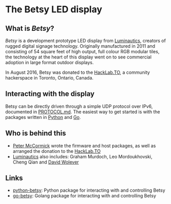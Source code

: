 The Betsy LED display
=====================

## What is _Betsy_?

_Betsy_ is a development prototype LED display from
[Luminautics](http://luminautics.com/), creators of rugged digital signage
technology. Originally manufactured in 2011 and consisting of 54 square feet of
high output, full colour RGB modular tiles, the technology at the heart of this
display went on to see commercial adoption in large format outdoor displays.

In August 2016, Betsy was donated to the [HackLab.TO](https://hacklab.to/), a
community hackerspace in Toronto, Ontario, Canada.

## Interacting with the display

Betsy can be directly driven through a simple UDP protocol over IPv6,
documented in [PROTOCOL.md](PROTOCOL.md). The easiest way to get started is
with the packages written in
[Python](https://github.com/pdmccormick/python-betsy) and
[Go](https://github.com/pdmccormick/go-betsy).

## Who is behind this

 * [Peter McCormick](https://github.com/pdmccormick/) wrote the firmware and host packages, as well as arranged the donation to the [HackLab.TO](https://hacklab.to/)
 * [Luminautics](http://luminautics.com/) also includes: Graham Murdoch, Leo Mordoukhovski, Cheng Qian and [David Wolever](https://github.com/wolever)

## Links

 * [python-betsy](https://github.com/pdmccormick/python-betsy): Python package for interacting with and controlling Betsy
 * [go-betsy](https://github.com/pdmccormick/go-betsy): Golang package for interacting with and controlling Betsy
